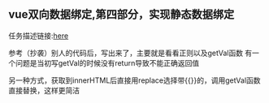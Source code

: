 ## vue双向数据绑定,第四部分，实现静态数据绑定
任务描述链接:[here](http://ife.baidu.com/course/detail/id/22)

参考（抄袭）别人的代码后，写出来了，主要就是看看正则以及getVal函数
有一个问题是当初写getVal的时候没有return导致不能正确返回值

另一种方式，获取到innerHTML后直接用replace选择带{{}}的，调用getVal函数直接替换，这样更简洁